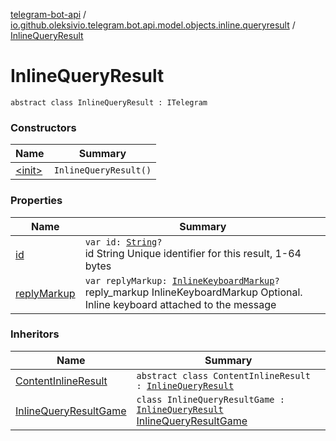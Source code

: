 [telegram-bot-api](../../index.md) / [io.github.oleksivio.telegram.bot.api.model.objects.inline.queryresult](../index.md) / [InlineQueryResult](./index.md)

# InlineQueryResult

`abstract class InlineQueryResult : ITelegram`

### Constructors

| Name | Summary |
|---|---|
| [&lt;init&gt;](-init-.md) | `InlineQueryResult()` |

### Properties

| Name | Summary |
|---|---|
| [id](id.md) | `var id: `[`String`](https://kotlinlang.org/api/latest/jvm/stdlib/kotlin/-string/index.html)`?`<br>id String Unique identifier for this result, 1-64 bytes |
| [replyMarkup](reply-markup.md) | `var replyMarkup: `[`InlineKeyboardMarkup`](../../io.github.oleksivio.telegram.bot.api.model.objects.std.keyboard/-inline-keyboard-markup/index.md)`?`<br>reply_markup InlineKeyboardMarkup Optional. Inline keyboard attached to the message |

### Inheritors

| Name | Summary |
|---|---|
| [ContentInlineResult](../-content-inline-result/index.md) | `abstract class ContentInlineResult : `[`InlineQueryResult`](./index.md) |
| [InlineQueryResultGame](../-inline-query-result-game/index.md) | `class InlineQueryResultGame : `[`InlineQueryResult`](./index.md)<br>[InlineQueryResultGame](https://core.telegram.org/bots/api/#inlinequeryresultgame) |
